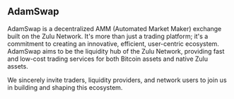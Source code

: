 ## AdamSwap

AdamSwap is a decentralized AMM (Automated Market Maker) exchange built on the Zulu Network. It's more than just a trading platform; it's a commitment to creating an innovative, efficient, user-centric ecosystem. AdamSwap aims to be the liquidity hub of the Zulu Network, providing fast and low-cost trading services for both Bitcoin assets and native Zulu assets. 

We sincerely invite traders, liquidity providers, and network users to join us in building and shaping this ecosystem.
